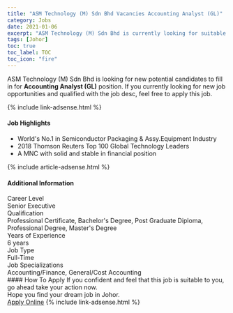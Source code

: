 ```yaml
---
title: "ASM Technology (M) Sdn Bhd Vacancies Accounting Analyst (GL)" 
category: Jobs 
date: 2021-01-06 
excerpt: "ASM Technology (M) Sdn Bhd is currently looking for suitable person to fill in the Accounting Analyst (GL) which positioned at Johor" 
tags: [Johor] 
toc: true 
toc_label: TOC 
toc_icon: "fire" 
--- 
```


<p>ASM Technology (M) Sdn Bhd is looking for new potential candidates to fill in for <b>Accounting Analyst (GL)</b> position. If you currently looking for new job opportunities and qualified with the job desc, feel free to apply this job.
</p>{% include link-adsense.html %} 
<div><div><h4>Job Highlights</h4></div><div><ul><li><div><div><div><div></div></div></div><div><span>World's No.1 in Semiconductor Packaging &amp; Assy.Equipment Industry</span></div></div></li><li><div><div><div><div></div></div></div><div><span>2018 Thomson Reuters Top 100 Global Technology Leaders</span></div></div></li><li><div><div><div><div></div></div></div><div><span>A MNC with solid and stable in financial position</span></div></div></li></ul></div></div> 
{% include article-adsense.html %} 
<div><div><h4>Additional Information</h4></div><div><div><div><div><div><div><div><span>Career Level</span></div><div><span>Senior Executive</span></div></div></div></div><div><div><div><div><span>Qualification</span></div><div><span>Professional Certificate, Bachelor's Degree, Post Graduate Diploma, Professional Degree, Master's Degree</span></div></div></div></div><div><div><div><div><span>Years of Experience</span></div><div><span>6 years</span></div></div></div></div><div><div><div><div><span>Job Type</span></div><div><span>Full-Time</span></div></div></div></div><div><div><div><div><span>Job Specializations</span></div><div><span>Accounting/Finance, General/Cost Accounting</span></div></div></div></div></div></div></div></div> 
#### How To Apply 
If you confident and feel that this job is suitable to you, go ahead take your action now. <br/> 
Hope you find your dream job in Johor. <br/> 
<a href="https://www.jobstreet.com.my/en/job/accounting-analyst-gl-4457660?jobId=jobstreet-my-job-4457660&sectionRank=24&token=0~c92fbe7d-b469-4625-b8aa-ec65abb77e55&fr=SRP%20View%20In%20New%20Ta" class="btn btn--info" target="_blank" rel="nofollow noopenner">Apply Online</a> 
{% include link-adsense.html %} 